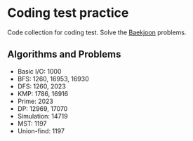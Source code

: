 # Coding test practice

Code collection for coding test. Solve the [Baekjoon](https://www.acmicpc.net/) problems.

## Algorithms and Problems

- Basic I/O: 1000
- BFS: 1260, 16953, 16930
- DFS: 1260, 2023
- KMP: 1786, 16916
- Prime: 2023
- DP: 12969, 17070
- Simulation: 14719
- MST: 1197
- Union-find: 1197
